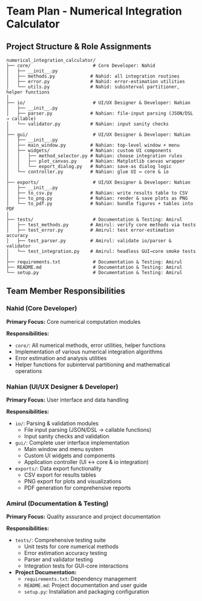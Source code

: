 # Team Plan - Numerical Integration Calculator

## Project Structure & Role Assignments

```
numerical_integration_calculator/
├── core/                       # Core Developer: Nahid
│   ├── __init__.py
│   ├── methods.py             # Nahid: all integration routines
│   ├── error.py               # Nahid: error‐estimation utilities
│   └── utils.py               # Nahid: subinterval partitioner, helper functions
│
├── io/                         # UI/UX Designer & Developer: Nahian
│   ├── __init__.py
│   ├── parser.py              # Nahian: file‐input parsing (JSON/DSL → callable)
│   └── validator.py           # Nahian: input sanity checks
│
├── gui/                        # UI/UX Designer & Developer: Nahian
│   ├── __init__.py
│   ├── main_window.py         # Nahian: top‐level window + menu
│   ├── widgets/               # Nahian: custom UI components
│   │   ├── method_selector.py # Nahian: choose integration rules
│   │   ├── plot_canvas.py     # Nahian: Matplotlib canvas wrapper
│   │   └── export_dialog.py   # Nahian: save‐as dialog logic
│   └── controller.py          # Nahian: glue UI ↔ core & io
│
├── exports/                    # UI/UX Designer & Developer: Nahian
│   ├── __init__.py
│   ├── to_csv.py              # Nahian: write results table to CSV
│   ├── to_png.py              # Nahian: render & save plots as PNG
│   └── to_pdf.py              # Nahian: bundle figures + tables into PDF
│
├── tests/                      # Documentation & Testing: Amirul
│   ├── test_methods.py        # Amirul: verify core methods via tests
│   ├── test_error.py          # Amirul: test error‐estimation accuracy
│   ├── test_parser.py         # Amirul: validate io/parser & validator
│   └── test_integration.py    # Amirul: headless GUI→core smoke tests
│
├── requirements.txt            # Documentation & Testing: Amirul
├── README.md                   # Documentation & Testing: Amirul
└── setup.py                    # Documentation & Testing: Amirul
```

## Team Member Responsibilities

### Nahid (Core Developer)
**Primary Focus:** Core numerical computation modules

**Responsibilities:**
- `core/`: All numerical methods, error utilities, helper functions
- Implementation of various numerical integration algorithms
- Error estimation and analysis utilities
- Helper functions for subinterval partitioning and mathematical operations

### Nahian (UI/UX Designer & Developer)
**Primary Focus:** User interface and data handling

**Responsibilities:**
- `io/`: Parsing & validation modules
  - File input parsing (JSON/DSL → callable functions)
  - Input sanity checks and validation
- `gui/`: Complete user interface implementation
  - Main window and menu system
  - Custom UI widgets and components
  - Application controller (UI ↔ core & io integration)
- `exports/`: Data export functionality
  - CSV export for results tables
  - PNG export for plots and visualizations
  - PDF generation for comprehensive reports

### Amirul (Documentation & Testing)
**Primary Focus:** Quality assurance and project documentation

**Responsibilities:**
- `tests/`: Comprehensive testing suite
  - Unit tests for core numerical methods
  - Error estimation accuracy testing
  - Parser and validator testing
  - Integration tests for GUI-core interactions
- **Project Documentation:**
  - `requirements.txt`: Dependency management
  - `README.md`: Project documentation and user guide
  - `setup.py`: Installation and packaging configuration
